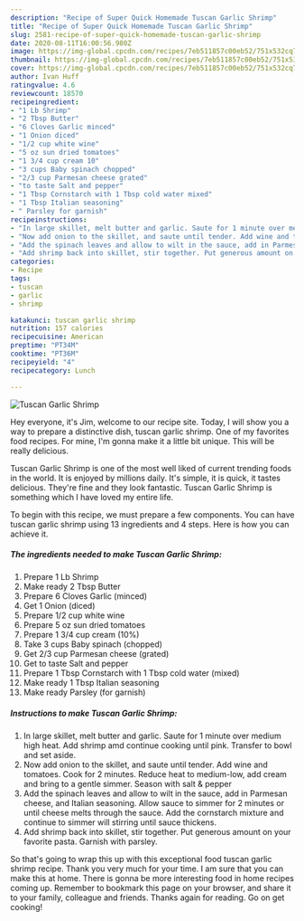 ```yaml
---
description: "Recipe of Super Quick Homemade Tuscan Garlic Shrimp"
title: "Recipe of Super Quick Homemade Tuscan Garlic Shrimp"
slug: 2581-recipe-of-super-quick-homemade-tuscan-garlic-shrimp
date: 2020-08-11T16:00:56.980Z
image: https://img-global.cpcdn.com/recipes/7eb511857c00eb52/751x532cq70/tuscan-garlic-shrimp-recipe-main-photo.jpg
thumbnail: https://img-global.cpcdn.com/recipes/7eb511857c00eb52/751x532cq70/tuscan-garlic-shrimp-recipe-main-photo.jpg
cover: https://img-global.cpcdn.com/recipes/7eb511857c00eb52/751x532cq70/tuscan-garlic-shrimp-recipe-main-photo.jpg
author: Ivan Huff
ratingvalue: 4.6
reviewcount: 18570
recipeingredient:
- "1 Lb Shrimp"
- "2 Tbsp Butter"
- "6 Cloves Garlic minced"
- "1 Onion diced"
- "1/2 cup white wine"
- "5 oz sun dried tomatoes"
- "1 3/4 cup cream 10"
- "3 cups Baby spinach chopped"
- "2/3 cup Parmesan cheese grated"
- "to taste Salt and pepper"
- "1 Tbsp Cornstarch with 1 Tbsp cold water mixed"
- "1 Tbsp Italian seasoning"
- " Parsley for garnish"
recipeinstructions:
- "In large skillet, melt butter and garlic. Saute for 1 minute over medium high heat. Add shrimp amd continue cooking until pink. Transfer to bowl and set aside."
- "Now add onion to the skillet, and saute until tender. Add wine and tomatoes. Cook for 2 minutes. Reduce heat to medium-low, add cream and bring to a gentle simmer. Season with salt &amp; pepper"
- "Add the spinach leaves and allow to wilt in the sauce, add in Parmesan cheese, and Italian seasoning. Allow sauce to simmer for 2 minutes or until cheese melts through the sauce. Add the cornstarch mixture and continue to simmer will stirring until sauce thickens."
- "Add shrimp back into skillet, stir together. Put generous amount on your favorite pasta. Garnish with parsley."
categories:
- Recipe
tags:
- tuscan
- garlic
- shrimp

katakunci: tuscan garlic shrimp 
nutrition: 157 calories
recipecuisine: American
preptime: "PT34M"
cooktime: "PT36M"
recipeyield: "4"
recipecategory: Lunch

---
```



![Tuscan Garlic Shrimp](https://img-global.cpcdn.com/recipes/7eb511857c00eb52/751x532cq70/tuscan-garlic-shrimp-recipe-main-photo.jpg)

Hey everyone, it's Jim, welcome to our recipe site. Today, I will show you a way to prepare a distinctive dish, tuscan garlic shrimp. One of my favorites food recipes. For mine, I'm gonna make it a little bit unique. This will be really delicious.

Tuscan Garlic Shrimp is one of the most well liked of current trending foods in the world. It is enjoyed by millions daily. It's simple, it is quick, it tastes delicious. They're fine and they look fantastic. Tuscan Garlic Shrimp is something which I have loved my entire life.




To begin with this recipe, we must prepare a few components. You can have tuscan garlic shrimp using 13 ingredients and 4 steps. Here is how you can achieve it.

<!--inarticleads1-->

##### The ingredients needed to make Tuscan Garlic Shrimp:

1. Prepare 1 Lb Shrimp
1. Make ready 2 Tbsp Butter
1. Prepare 6 Cloves Garlic (minced)
1. Get 1 Onion (diced)
1. Prepare 1/2 cup white wine
1. Prepare 5 oz sun dried tomatoes
1. Prepare 1 3/4 cup cream (10%)
1. Take 3 cups Baby spinach (chopped)
1. Get 2/3 cup Parmesan cheese (grated)
1. Get to taste Salt and pepper
1. Prepare 1 Tbsp Cornstarch with 1 Tbsp cold water (mixed)
1. Make ready 1 Tbsp Italian seasoning
1. Make ready  Parsley (for garnish)




<!--inarticleads2-->

##### Instructions to make Tuscan Garlic Shrimp:

1. In large skillet, melt butter and garlic. Saute for 1 minute over medium high heat. Add shrimp amd continue cooking until pink. Transfer to bowl and set aside.
1. Now add onion to the skillet, and saute until tender. Add wine and tomatoes. Cook for 2 minutes. Reduce heat to medium-low, add cream and bring to a gentle simmer. Season with salt &amp; pepper
1. Add the spinach leaves and allow to wilt in the sauce, add in Parmesan cheese, and Italian seasoning. Allow sauce to simmer for 2 minutes or until cheese melts through the sauce. Add the cornstarch mixture and continue to simmer will stirring until sauce thickens.
1. Add shrimp back into skillet, stir together. Put generous amount on your favorite pasta. Garnish with parsley.




So that's going to wrap this up with this exceptional food tuscan garlic shrimp recipe. Thank you very much for your time. I am sure that you can make this at home. There is gonna be more interesting food in home recipes coming up. Remember to bookmark this page on your browser, and share it to your family, colleague and friends. Thanks again for reading. Go on get cooking!
